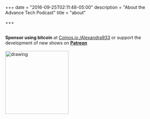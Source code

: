 +++
date = "2016-09-25T02:11:48-05:00"
description = "About the Advance Tech Podcast"
title = "about"

+++
<br></br>


<b>Sponsor using bitcoin</b> at [Coinos.io /Alexandra933](https://coinos.io/Alexandra933) or support the development of new shows on **[Patreon](https://www.patreon.com/AdvanceTechPodcast?alert=2)**
<br></br>
<img src="/img/host/ATP_BTC_QR3.jpg" alt="drawing" style="width: 200px;"/>

<br></br>